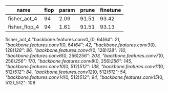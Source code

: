 | name          | flop | param | prune | finetune |
| ------------- | ---- | ----- | ----- | -------- |
| fisher_act_4  | 94   | 2.09  | 91.51 | 93.42    |
| fisher_flop_4 | 94   | 1.61  | 91.51 | 93.13    |

fisher_act_4
"backbone.features.conv0\_(0, 64)_64": 21,
"backbone.features.conv1_(0, 64)_64": 42,
"backbone.features.conv3_(0, 128)_128": 86,
"backbone.features.conv4_(0, 128)_128": 110,
"backbone.features.conv6_(0, 256)_256": 203,
"backbone.features.conv7_(0, 256)_256": 170,
"backbone.features.conv8_(0, 256)_256": 145,
"backbone.features.conv10_(0, 512)_512": 138,
"backbone.features.conv11_(0, 512)_512": 84,
"backbone.features.conv12_(0, 512)_512": 54,
"backbone.features.conv14_(0, 512)_512": 94,
"backbone.features.conv15_(0, 512)\_512": 108
